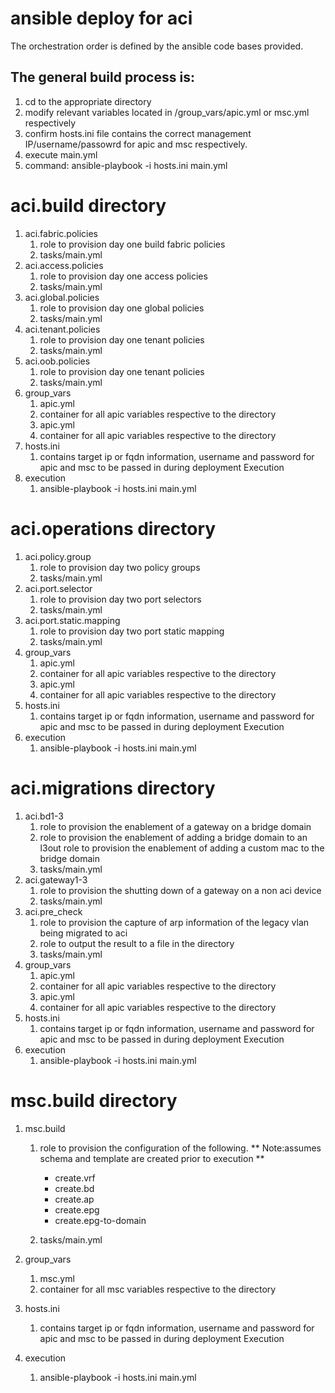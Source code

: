 # ansible deploy for aci

The orchestration order is defined by the ansible code bases provided.

## The general build process is:

1. cd to the appropriate directory
2. modify relevant variables located in /group_vars/apic.yml or msc.yml respectively
3. confirm hosts.ini file contains the correct management IP/username/passowrd for apic and msc respectively.
4. execute main.yml
5. command: ansible-playbook -i hosts.ini main.yml


# aci.build directory
1. aci.fabric.policies
    1. role to provision day one build fabric policies
    2. tasks/main.yml
2. aci.access.policies
    1. role to provision day one access policies
    2. tasks/main.yml
3. aci.global.policies
    1. role to provision day one global policies
    2. tasks/main.yml
4. aci.tenant.policies
    1. role to provision day one tenant policies
    2. tasks/main.yml
5. aci.oob.policies
    1. role to provision day one tenant policies
    2. tasks/main.yml
6. group_vars
    1. apic.yml
    2. container for all apic variables respective to the directory
    3. apic.yml
    4. container for all apic variables respective to the directory
7. hosts.ini
    1. contains target ip or fqdn information, username and password for apic and msc to be passed in during deployment
Execution
8. execution
    1. ansible-playbook -i hosts.ini main.yml


# aci.operations directory
1. aci.policy.group
    1. role to provision day two policy groups
    2. tasks/main.yml
2. aci.port.selector
    1. role to provision day two port selectors
    2. tasks/main.yml
3. aci.port.static.mapping
    1. role to provision day two port static mapping
    2. tasks/main.yml
4. group_vars
    1. apic.yml
    2. container for all apic variables respective to the directory
    3. apic.yml
    4. container for all apic variables respective to the directory
5. hosts.ini
    1. contains target ip or fqdn information, username and password for apic and msc to be passed in during deployment
Execution
6. execution
    1. ansible-playbook -i hosts.ini main.yml

# aci.migrations directory
1. aci.bd1-3
    1. role to provision the enablement of a gateway on a bridge domain
    2. role to provision the enablement of adding a bridge domain to an l3out
    role to provision the enablement of adding a custom mac to the bridge domain
    3. tasks/main.yml
2. aci.gateway1-3
    1. role to provision the shutting down of a gateway on a non aci device
    2. tasks/main.yml
3. aci.pre_check
    1. role to provision the capture of arp information of the legacy vlan being migrated to aci
    2. role to output the result to a file in the directory
    3. tasks/main.yml
4. group_vars
    1. apic.yml
    2. container for all apic variables respective to the directory
    3. apic.yml
    4. container for all apic variables respective to the directory
5. hosts.ini
    1. contains target ip or fqdn information, username and password for apic and msc to be passed in during deployment
Execution
6. execution
    1. ansible-playbook -i hosts.ini main.yml


# msc.build directory
1. msc.build
    1. role to provision the configuration of the following. 
    		** Note:assumes schema and template are created prior to execution **

        * create.vrf
        * create.bd
        * create.ap
        * create.epg
        * create.epg-to-domain
    3. tasks/main.yml
4. group_vars
    1. msc.yml
    2. container for all msc variables respective to the directory

5. hosts.ini
    1. contains target ip or fqdn information, username and password for apic and msc to be passed in during deployment
Execution
6. execution
    1. ansible-playbook -i hosts.ini main.yml


